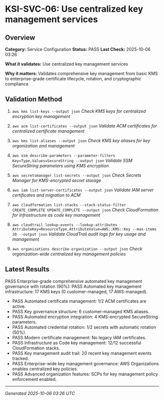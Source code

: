 # KSI-SVC-06: Use centralized key management services

## Overview

**Category:** Service Configuration
**Status:** PASS
**Last Check:** 2025-10-06 03:26

**What it validates:** Use centralized key management services

**Why it matters:** Validates comprehensive key management from basic KMS to enterprise-grade certificate lifecycle, rotation, and cryptographic compliance

## Validation Method

1. `aws kms list-keys --output json`
   *Check KMS keys for centralized encryption key management*

2. `aws acm list-certificates --output json`
   *Validate ACM certificates for centralized certificate management*

3. `aws kms list-aliases --output json`
   *Check KMS key aliases for key organization and management*

4. `aws ssm describe-parameters --parameter-filters Key=Type,Values=SecureString --output json`
   *Validate SSM SecureString parameters using KMS encryption*

5. `aws secretsmanager list-secrets --output json`
   *Check Secrets Manager for KMS-encrypted secret storage*

6. `aws iam list-server-certificates --output json`
   *Validate IAM server certificates and migration to ACM*

7. `aws cloudformation list-stacks --stack-status-filter CREATE_COMPLETE UPDATE_COMPLETE --output json`
   *Check CloudFormation for infrastructure as code key management*

8. `aws cloudtrail lookup-events --lookup-attributes AttributeKey=ResourceType,AttributeValue=AWS::KMS::Key --max-items 20 --output json`
   *Validate CloudTrail audit logs for key usage and management*

9. `aws organizations describe-organization --output json`
   *Check organization-wide centralized key management policies*

## Latest Results

PASS Enterprise-grade comprehensive automated key management governance with rotation (90%): PASS Automated key management infrastructure: 17 KMS keys (0 customer-managed, 17 AWS-managed).
- PASS Automated certificate management: 1/2 ACM certificates are active.
- PASS Key governance structure: 6 customer-managed KMS aliases.
- PASS Automated encryption integration: 4 KMS-encrypted SecureString parameters.
- PASS Automated credential rotation: 1/2 secrets with automatic rotation (50%).
- PASS Modern certificate management: No legacy IAM certificates.
- PASS Infrastructure as Code key management: 12/12 successful CloudFormation stacks.
- PASS Key management audit trail: 20 recent key management events tracked.
- PASS Enterprise-wide key management governance: AWS Organizations enables centralized key policies.
- PASS Advanced organization features: SCPs for key management policy enforcement enabled.

---
*Generated 2025-10-06 03:26 UTC*